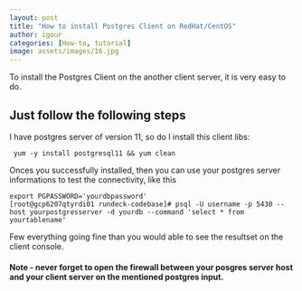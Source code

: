 ```yaml
---
layout: post
title: "How to install Postgres Client on RedHat/CentOS"
author: igour
categories: [How-to, tutorial]
image: assets/images/16.jpg
---
```

To install the Postgres Client on the another client server, it is very easy to do.

## Just follow the following steps
I have postgres server of version 11, so do I install this client libs:
```
 yum -y install postgresql11 && yum clean
```

Onces you successfully installed, then you can use your postgres server informations to test the connectivity, like this

```
export PGPASSWORD='yourdbpassword'
[root@gcp6207qtyrdi01 rundeck-codebase]# psql -U username -p 5430 --host yourpostgresserver -d yourdb --command 'select * from yourtablename'
```
Few everything going fine than you would able to see the resultset on the client console.

#### Note - never forget to open the firewall between your posgres server host and your client server on the mentioned postgres input.


